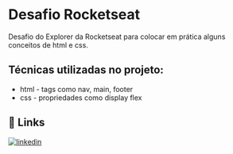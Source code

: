 # Desafio Rocketseat

Desafio do Explorer da Rocketseat para colocar em prática alguns conceitos de html e css.

## Técnicas utilizadas no projeto:

- html - tags como nav, main, footer
- css - propriedades como display flex

## 🔗 Links
[![linkedin](https://img.shields.io/badge/linkedin-0A66C2?style=for-the-badge&logo=linkedin&logoColor=white)](https://www.linkedin.com/in/mateus-carvalho-programador-2b9313249/)


